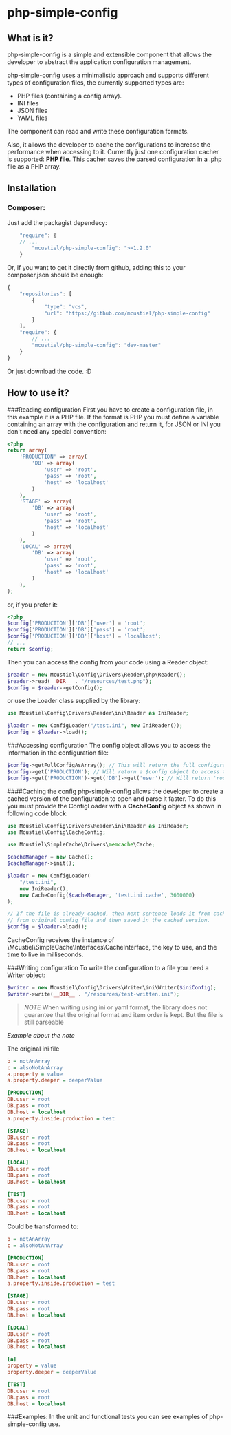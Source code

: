 php-simple-config
=================

What is it?
-----------

php-simple-config is a simple and extensible component that allows the developer to abstract the application configuration management. 

php-simple-config uses a minimalistic approach and supports different types of configuration files, the currently supported types are:
* PHP files (containing a config array).
* INI files
* JSON files
* YAML files

The component can read and write these configuration formats.

Also, it allows the developer to cache the configurations to increase the performance when accessing to it. Currently just one configuration cacher is supported: **PHP file**. This cacher saves the parsed configuration in a .php file as a PHP array.

Installation
------------

### Composer:
Just add the packagist dependecy: 
```javascript  
    "require": {
	// ...
        "mcustiel/php-simple-config": ">=1.2.0"
    }	
```

Or, if you want to get it directly from github, adding this to your composer.json should be enough:
```javascript  
{
    "repositories": [
        {
            "type": "vcs",
            "url": "https://github.com/mcustiel/php-simple-config"
        }
    ],
    "require": {
    	// ...
        "mcustiel/php-simple-config": "dev-master"
    }
}
```
Or just download the code. :D

How to use it?
--------------

###Reading configuration
First you have to create a configuration file, in this example it is a PHP file. If the format is PHP you must define a variable containing an array with the configuration and return it, for JSON or INI you don't need any special convention:
```php
<?php 
return array(
	'PRODUCTION' => array(
	    'DB' => array(
	        'user' => 'root',
	        'pass' => 'root',
	        'host' => 'localhost'
	    )
	),
	'STAGE' => array(
	    'DB' => array(
	        'user' => 'root',
	        'pass' => 'root',
	        'host' => 'localhost'
	    )
	),
	'LOCAL' => array(
	    'DB' => array(
	        'user' => 'root',
	        'pass' => 'root',
	        'host' => 'localhost'
	    )
	),
);
```
or, if you prefer it:
```php
<?php 
$config['PRODUCTION']['DB']['user'] = 'root';
$config['PRODUCTION']['DB']['pass'] = 'root';
$config['PRODUCTION']['DB']['host'] = 'localhost';
// ...
return $config;
```
Then you can access the config from your code using a Reader object:
```php
$reader = new Mcustiel\Config\Drivers\Reader\php\Reader();
$reader->read(__DIR__ . "/resources/test.php");
$config = $reader->getConfig();
```
or use the Loader class supplied by the library:
```PHP
use Mcustiel\Config\Drivers\Reader\ini\Reader as IniReader;

$loader = new ConfigLoader("/test.ini", new IniReader());
$config = $loader->load();
```

###Accessing configuration
The config object allows you to access the information in the configuration file:
```php
$config->getFullConfigAsArray(); // This will return the full configuration as an array.
$config->get('PRODUCTION'); // Will return a $config object to access the subkeys defined under "PRODUCTION"
$config->get('PRODUCTION')->get('DB')->get('user'); // Will return 'root'
```

####Caching the config
php-simple-config allows the developer to create a cached version of the configuration to open and parse it faster. To do this you must provide the ConfigLoader with a **CacheConfig** object as shown in following code block:

```PHP
use Mcustiel\Config\Drivers\Reader\ini\Reader as IniReader;
use Mcustiel\Config\CacheConfig;

use Mcustiel\SimpleCache\Drivers\memcache\Cache;

$cacheManager = new Cache();
$cacheManager->init();

$loader = new ConfigLoader(
    "/test.ini",
    new IniReader(),
    new CacheConfig($cacheManager, 'test.ini.cache', 3600000)
);

// If the file is already cached, then next sentence loads it from cache; otherwise it's loaded
// from original config file and then saved in the cached version.
$config = $loader->load();
```

CacheConfig receives the instance of \Mcustiel\SimpleCache\Interfaces\CacheInterface, the key to use, and the time to live in milliseconds.

###Writing configuration
To write the configuration to a file you need a Writer object: 
```php
$writer = new Mcustiel\Config\Drivers\Writer\ini\Writer($iniConfig);
$writer->write(__DIR__ . "/resources/test-written.ini");
```
> *NOTE*
> When writing using ini or yaml format, the library does not guarantee that 
> the original format and item order is kept. But the file is still
> parseable

*Example about the note*

The original ini file 
```ini
b = notAnArray
c = alsoNotAnArray
a.property = value
a.property.deeper = deeperValue

[PRODUCTION]
DB.user = root
DB.pass = root
DB.host = localhost
a.property.inside.production = test

[STAGE]
DB.user = root
DB.pass = root
DB.host = localhost

[LOCAL]
DB.user = root
DB.pass = root
DB.host = localhost

[TEST]
DB.user = root
DB.pass = root
DB.host = localhost
``` 

Could be transformed to:
```ini
b = notAnArray
c = alsoNotAnArray

[PRODUCTION]
DB.user = root
DB.pass = root
DB.host = localhost
a.property.inside.production = test

[STAGE]
DB.user = root
DB.pass = root
DB.host = localhost

[LOCAL]
DB.user = root
DB.pass = root
DB.host = localhost

[a]
property = value
property.deeper = deeperValue

[TEST]
DB.user = root
DB.pass = root
DB.host = localhost
``` 

###Examples:
In the unit and functional tests you can see examples of php-simple-config use.
